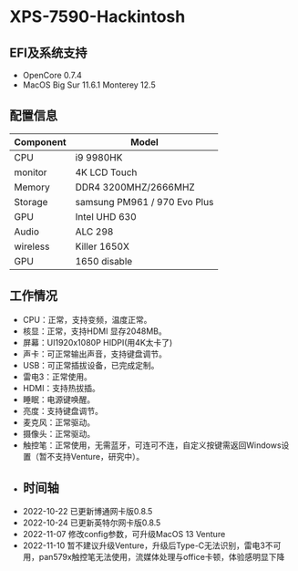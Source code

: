 # XPS-7590-Hackintosh
## EFI及系统支持
- OpenCore 0.7.4
- MacOS Big Sur 11.6.1 Monterey 12.5
## 配置信息
| Component  | Model |
| ------------- | ------------- |
| CPU  | i9 9980HK  |
| monitor | 4K LCD Touch |
| Memory |  DDR4 3200MHZ/2666MHZ |
| Storage | samsung PM961 / 970 Evo Plus |
| GPU | Intel UHD 630 |
| Audio | ALC 298 |
| wireless | Killer 1650X |
| GPU | 1650 disable|
## 工作情况
- CPU：正常，支持变频，温度正常。
- 核显：正常，支持HDMI 显存2048MB。
- 屏幕：UI1920x1080P HIDPI(用4K太卡了)
- 声卡：可正常输出声音，支持键盘调节。
- USB：可正常插拔设备，已完成定制。
- 雷电3：正常使用。
- HDMI：支持热拔插。
- 睡眠：电源键唤醒。
- 亮度：支持键盘调节。
- 麦克风：正常驱动。
- 摄像头：正常驱动。
- 触控笔：正常使用，无需蓝牙，可连可不连，自定义按键需返回Windows设置（暂不支持Venture，研究中）。
- ## 时间轴
- 2022-10-22  已更新博通网卡版0.8.5
- 2022-10-24  已更新英特尔网卡版0.8.5
- 2022-11-07  修改config参数，可升级MacOS 13 Venture
- 2022-11-10  暂不建议升级Venture，升级后Type-C无法识别，雷电3不可用，pan579x触控笔无法使用，流媒体处理与office卡顿，体验感明显下降
